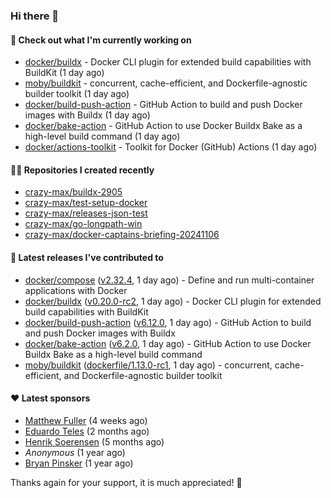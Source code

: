 ### Hi there 👋

#### 👷 Check out what I'm currently working on

- [docker/buildx](https://github.com/docker/buildx) - Docker CLI plugin for extended build capabilities with BuildKit (1 day ago)
- [moby/buildkit](https://github.com/moby/buildkit) - concurrent, cache-efficient, and Dockerfile-agnostic builder toolkit (1 day ago)
- [docker/build-push-action](https://github.com/docker/build-push-action) - GitHub Action to build and push Docker images with Buildx (1 day ago)
- [docker/bake-action](https://github.com/docker/bake-action) - GitHub Action to use Docker Buildx Bake as a high-level build command (1 day ago)
- [docker/actions-toolkit](https://github.com/docker/actions-toolkit) - Toolkit for Docker (GitHub) Actions (1 day ago)

#### 👨‍💻 Repositories I created recently

- [crazy-max/buildx-2905](https://github.com/crazy-max/buildx-2905)
- [crazy-max/test-setup-docker](https://github.com/crazy-max/test-setup-docker)
- [crazy-max/releases-json-test](https://github.com/crazy-max/releases-json-test)
- [crazy-max/go-longpath-win](https://github.com/crazy-max/go-longpath-win)
- [crazy-max/docker-captains-briefing-20241106](https://github.com/crazy-max/docker-captains-briefing-20241106)

#### 🚀 Latest releases I've contributed to

- [docker/compose](https://github.com/docker/compose) ([v2.32.4](https://github.com/docker/compose/releases/tag/v2.32.4), 1 day ago) - Define and run multi-container applications with Docker
- [docker/buildx](https://github.com/docker/buildx) ([v0.20.0-rc2](https://github.com/docker/buildx/releases/tag/v0.20.0-rc2), 1 day ago) - Docker CLI plugin for extended build capabilities with BuildKit
- [docker/build-push-action](https://github.com/docker/build-push-action) ([v6.12.0](https://github.com/docker/build-push-action/releases/tag/v6.12.0), 1 day ago) - GitHub Action to build and push Docker images with Buildx
- [docker/bake-action](https://github.com/docker/bake-action) ([v6.2.0](https://github.com/docker/bake-action/releases/tag/v6.2.0), 1 day ago) - GitHub Action to use Docker Buildx Bake as a high-level build command
- [moby/buildkit](https://github.com/moby/buildkit) ([dockerfile/1.13.0-rc1](https://github.com/moby/buildkit/releases/tag/dockerfile/1.13.0-rc1), 1 day ago) - concurrent, cache-efficient, and Dockerfile-agnostic builder toolkit

#### ❤️ Latest sponsors
- [Matthew Fuller](https://github.com/mathematics333) (4 weeks ago)
- [Eduardo Teles](https://github.com/eduardoteles17) (2 months ago)
- [Henrik Soerensen](https://github.com/hsoerensen) (5 months ago)
- _Anonymous_ (1 year ago)
- [Bryan Pinsker](https://github.com/BryanPinsker) (1 year ago)

Thanks again for your support, it is much appreciated! 🙏

